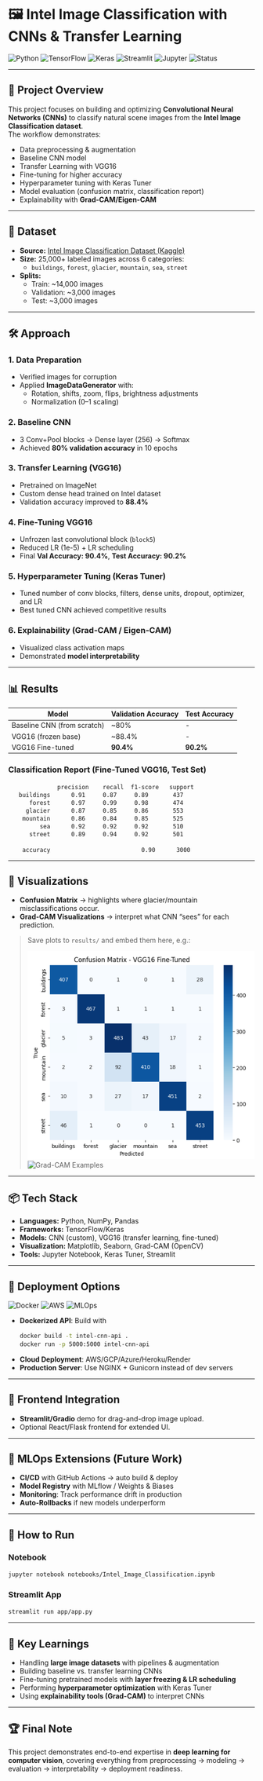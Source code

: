 # 🖼️ Intel Image Classification with CNNs & Transfer Learning  

![Python](https://img.shields.io/badge/Python-3.10-blue?logo=python&logoColor=white)
![TensorFlow](https://img.shields.io/badge/TensorFlow-2.12-orange?logo=tensorflow&logoColor=white)
![Keras](https://img.shields.io/badge/Keras-DeepLearning-red?logo=keras&logoColor=white)
![Streamlit](https://img.shields.io/badge/Streamlit-App-FF4B4B?logo=streamlit&logoColor=white)
![Jupyter](https://img.shields.io/badge/Jupyter-Notebook-F37626?logo=jupyter&logoColor=white)
![Status](https://img.shields.io/badge/Project%20Status-Completed-brightgreen)

---

## 📌 Project Overview  
This project focuses on building and optimizing **Convolutional Neural Networks (CNNs)** to classify natural scene images from the **Intel Image Classification dataset**.  
The workflow demonstrates:  
- Data preprocessing & augmentation  
- Baseline CNN model  
- Transfer Learning with VGG16  
- Fine-tuning for higher accuracy  
- Hyperparameter tuning with Keras Tuner  
- Model evaluation (confusion matrix, classification report)  
- Explainability with **Grad-CAM/Eigen-CAM**  

---

## 📂 Dataset  
- **Source:** [Intel Image Classification Dataset (Kaggle)](https://www.kaggle.com/puneet6060/intel-image-classification)  
- **Size:** 25,000+ labeled images across 6 categories:  
  - `buildings`, `forest`, `glacier`, `mountain`, `sea`, `street`  
- **Splits:**  
  - Train: ~14,000 images  
  - Validation: ~3,000 images  
  - Test: ~3,000 images  

---

## 🛠️ Approach  

### 1. **Data Preparation**
- Verified images for corruption  
- Applied **ImageDataGenerator** with:  
  - Rotation, shifts, zoom, flips, brightness adjustments  
  - Normalization (0–1 scaling)  

### 2. **Baseline CNN**  
- 3 Conv+Pool blocks → Dense layer (256) → Softmax  
- Achieved **80% validation accuracy** in 10 epochs  

### 3. **Transfer Learning (VGG16)**  
- Pretrained on ImageNet  
- Custom dense head trained on Intel dataset  
- Validation accuracy improved to **88.4%**  

### 4. **Fine-Tuning VGG16**  
- Unfrozen last convolutional block (`block5`)  
- Reduced LR (1e-5) + LR scheduling  
- Final **Val Accuracy: 90.4%**, **Test Accuracy: 90.2%**  

### 5. **Hyperparameter Tuning (Keras Tuner)**  
- Tuned number of conv blocks, filters, dense units, dropout, optimizer, and LR  
- Best tuned CNN achieved competitive results  

### 6. **Explainability (Grad-CAM / Eigen-CAM)**  
- Visualized class activation maps  
- Demonstrated **model interpretability**  

---

## 📊 Results  

| Model                       | Validation Accuracy | Test Accuracy |
|---------------------------- |---------------------|---------------|
| Baseline CNN (from scratch) | ~80%                | -             |
| VGG16 (frozen base)         | ~88.4%              | -             |
| VGG16 Fine-tuned            | **90.4%**           | **90.2%**     |

### Classification Report (Fine-Tuned VGG16, Test Set)
```text
              precision    recall  f1-score   support
   buildings      0.91     0.87     0.89       437
      forest      0.97     0.99     0.98       474
     glacier      0.87     0.85     0.86       553
    mountain      0.86     0.84     0.85       525
         sea      0.92     0.92     0.92       510
      street      0.89     0.94     0.92       501

    accuracy                          0.90      3000
```

---

## 📸 Visualizations  

- **Confusion Matrix** → highlights where glacier/mountain misclassifications occur.  
- **Grad-CAM Visualizations** → interpret what CNN “sees” for each prediction.  

> Save plots to `results/` and embed them here, e.g.:
>
> ![Confusion Matrix](results/confusion_matrix.png)  
> ![Grad-CAM Examples](results/gradcam_examples.png)

---

## 📦 Tech Stack  
- **Languages:** Python, NumPy, Pandas  
- **Frameworks:** TensorFlow/Keras  
- **Models:** CNN (custom), VGG16 (transfer learning, fine-tuned)  
- **Visualization:** Matplotlib, Seaborn, Grad-CAM (OpenCV)  
- **Tools:** Jupyter Notebook, Keras Tuner, Streamlit  

---

## 🚀 Deployment Options  

![Docker](https://img.shields.io/badge/Docker-Ready-blue?logo=docker&logoColor=white)
![AWS](https://img.shields.io/badge/AWS-Deployable-232F3E?logo=amazonaws&logoColor=white)
![MLOps](https://img.shields.io/badge/MLOps-CI%2FCD-lightgrey?logo=githubactions&logoColor=white)

- **Dockerized API**: Build with  
  ```bash
  docker build -t intel-cnn-api .
  docker run -p 5000:5000 intel-cnn-api
  ```
- **Cloud Deployment**: AWS/GCP/Azure/Heroku/Render  
- **Production Server**: Use NGINX + Gunicorn instead of dev servers  

---

## 🎨 Frontend Integration  

- **Streamlit/Gradio** demo for drag-and-drop image upload.  
- Optional React/Flask frontend for extended UI.  

---

## 🔄 MLOps Extensions (Future Work)  

- **CI/CD** with GitHub Actions → auto build & deploy  
- **Model Registry** with MLflow / Weights & Biases  
- **Monitoring**: Track performance drift in production  
- **Auto-Rollbacks** if new models underperform  

---

## 🚀 How to Run  

### Notebook
```bash
jupyter notebook notebooks/Intel_Image_Classification.ipynb
```

### Streamlit App
```bash
streamlit run app/app.py
```

---

## 📌 Key Learnings  
- Handling **large image datasets** with pipelines & augmentation  
- Building baseline vs. transfer learning CNNs  
- Fine-tuning pretrained models with **layer freezing & LR scheduling**  
- Performing **hyperparameter optimization** with Keras Tuner  
- Using **explainability tools (Grad-CAM)** to interpret CNNs  

---

## 🏆 Final Note  
This project demonstrates end-to-end expertise in **deep learning for computer vision**, covering everything from preprocessing → modeling → evaluation → interpretability → deployment readiness.  
